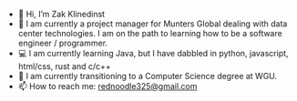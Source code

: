 - 👋 Hi, I’m Zak Klinedinst
- 👀 I am currently a project manager for Munters Global dealing with data center technologies. I am on the path to learning how to be a software engineer / programmer.
- 💻 I am currently learning Java, but I have dabbled in python, javascript, html/css, rust and c/c++
- 🌱 I am currently transitioning to a Computer Science degree at WGU.
- 📫 How to reach me: rednoodle325@gmail.com

<!---
RedNoodle325/RedNoodle325 is a ✨ special ✨ repository because its `README.md` (this file) appears on your GitHub profile.
You can click the Preview link to take a look at your changes.
--->
